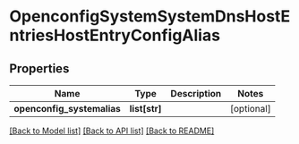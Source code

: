 # OpenconfigSystemSystemDnsHostEntriesHostEntryConfigAlias

## Properties
Name | Type | Description | Notes
------------ | ------------- | ------------- | -------------
**openconfig_systemalias** | **list[str]** |  | [optional] 

[[Back to Model list]](../README.md#documentation-for-models) [[Back to API list]](../README.md#documentation-for-api-endpoints) [[Back to README]](../README.md)


